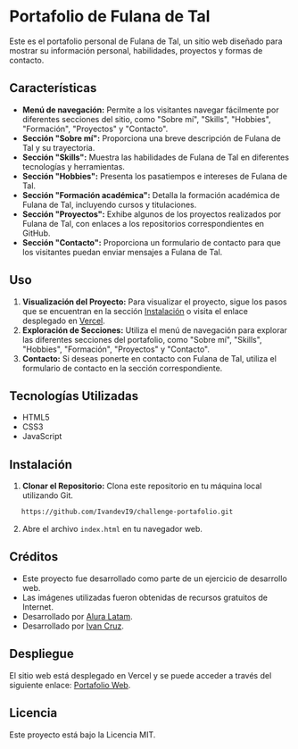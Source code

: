 # Portafolio de Fulana de Tal

Este es el portafolio personal de Fulana de Tal, un sitio web diseñado para mostrar su información personal, habilidades, proyectos y formas de contacto.

## Características

- **Menú de navegación:** Permite a los visitantes navegar fácilmente por diferentes secciones del sitio, como "Sobre mí", "Skills", "Hobbies", "Formación", "Proyectos" y "Contacto".
- **Sección "Sobre mí":** Proporciona una breve descripción de Fulana de Tal y su trayectoria.
- **Sección "Skills":** Muestra las habilidades de Fulana de Tal en diferentes tecnologías y herramientas.
- **Sección "Hobbies":** Presenta los pasatiempos e intereses de Fulana de Tal.
- **Sección "Formación académica":** Detalla la formación académica de Fulana de Tal, incluyendo cursos y titulaciones.
- **Sección "Proyectos":** Exhibe algunos de los proyectos realizados por Fulana de Tal, con enlaces a los repositorios correspondientes en GitHub.
- **Sección "Contacto":** Proporciona un formulario de contacto para que los visitantes puedan enviar mensajes a Fulana de Tal.

  
## Uso

1. **Visualización del Proyecto:** Para visualizar el proyecto, sigue los pasos que se encuentran en la sección [Instalación](#instalación) o visita el enlace desplegado en [Vercel](https://challenge-one-portafolio-latam-two.vercel.app/).
2. **Exploración de Secciones:** Utiliza el menú de navegación para explorar las diferentes secciones del portafolio, como "Sobre mí", "Skills", "Hobbies", "Formación", "Proyectos" y "Contacto".
3. **Contacto:** Si deseas ponerte en contacto con Fulana de Tal, utiliza el formulario de contacto en la sección correspondiente.

## Tecnologías Utilizadas

- HTML5
- CSS3
- JavaScript

## Instalación

1. **Clonar el Repositorio:** Clona este repositorio en tu máquina local utilizando Git.

```bash
   https://github.com/IvandevI9/challenge-portafolio.git
```

2. Abre el archivo `index.html` en tu navegador web.

## Créditos

- Este proyecto fue desarrollado como parte de un ejercicio de desarrollo web.
- Las imágenes utilizadas fueron obtenidas de recursos gratuitos de Internet.
- Desarrollado por [Alura Latam](https://www.linkedin.com/company/alura-latam/).
- Desarrollado por [Ivan Cruz](https://www.linkedin.com/in/ivan-cruz-1906mx/).

## Despliegue

El sitio web está desplegado en Vercel y se puede acceder a través del siguiente enlace: [Portafolio Web](https://challenge-one-portafolio-latam-two.vercel.app/).


## Licencia

Este proyecto está bajo la Licencia MIT.
